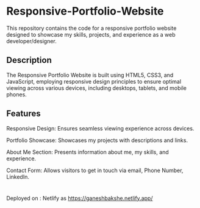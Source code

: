 # Responsive-Portfolio-Website
This repository contains the code for a responsive portfolio website designed to showcase my skills, projects, and experience as a web developer/designer.

## Description
The Responsive Portfolio Website is built using HTML5, CSS3, and JavaScript, employing responsive design principles to ensure optimal viewing across various devices, including desktops, tablets, and mobile phones.

## Features
Responsive Design: Ensures seamless viewing experience across devices.


Portfolio Showcase: Showcases my projects with descriptions and links.


About Me Section: Presents information about me, my skills, and experience.


Contact Form: Allows visitors to get in touch via email, Phone Number, LinkedIn.

#
Deployed on : Netlify as https://ganeshbakshe.netlify.app/
